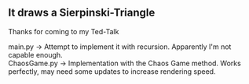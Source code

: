 ## It draws a Sierpinski-Triangle

Thanks for coming to my Ted-Talk

main.py -> Attempt to implement it with recursion. Apparently I'm not capable enough.<br>
ChaosGame.py -> Implementation with the Chaos Game method. Works perfectly, may need some updates to increase rendering speed.
